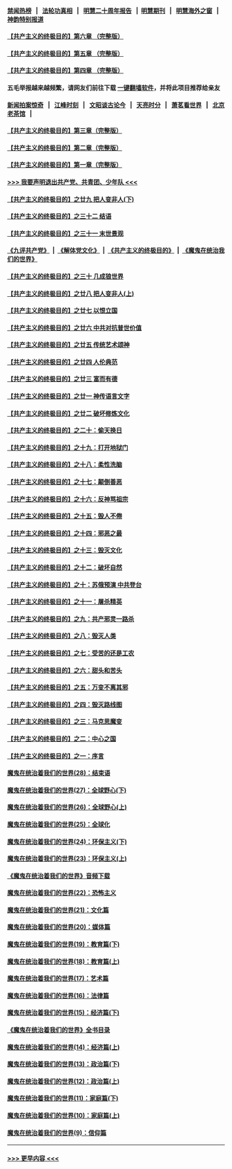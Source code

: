 #### [禁闻热榜](热点新闻.md?=0)  &nbsp;&nbsp;|&nbsp;&nbsp; [法轮功真相](https://github.com/gfw-breaker/truth/blob/master/README.md?=0) &nbsp;&nbsp;|&nbsp;&nbsp; [明慧二十周年报告](https://github.com/gfw-breaker/mh-reports/blob/master/README.md?=0) &nbsp;&nbsp;|&nbsp;&nbsp;[明慧期刊](https://github.com/gfw-breaker/mh-qikan) &nbsp;&nbsp;|&nbsp;&nbsp; [明慧海外之窗](https://github.com/gfw-breaker/mh-news/blob/master/README.md?=0) &nbsp;&nbsp;|&nbsp;&nbsp; [神韵特别报道](https://github.com/gfw-breaker/mh-news/blob/master/shenyun.md?=0)
#### [【共产主义的终极目的】第六章 （完整版）](../pages/nsc422/n11428913.md?t=03130331) 
#### [【共产主义的终极目的】第五章 （完整版）](../pages/nsc422/n11428912.md?t=03130331) 
#### [【共产主义的终极目的】第四章 （完整版）](../pages/nsc422/n11428907.md?t=03130331) 
#### 五毛举报越来越频繁，请网友们前往下载 [一键翻墙软件](https://github.com/gfw-breaker/ssr-accounts)，并将此项目推荐给亲友
#### [新闻拍案惊奇](https://github.com/gfw-breaker/banned-news/blob/master/pages/link4.md) &nbsp;&nbsp;|&nbsp;&nbsp; [江峰时刻](https://github.com/gfw-breaker/banned-news/blob/master/pages/link4.md) &nbsp;&nbsp;|&nbsp;&nbsp; [文昭谈古论今](https://github.com/gfw-breaker/banned-news/blob/master/pages/link4.md) &nbsp;&nbsp;|&nbsp;&nbsp; [天亮时分](https://github.com/gfw-breaker/banned-news/blob/master/pages/link4.md) &nbsp;&nbsp;|&nbsp;&nbsp; [萧茗看世界](https://github.com/gfw-breaker/banned-news/blob/master/pages/link4.md) &nbsp;&nbsp;|&nbsp;&nbsp; [北京老茶馆](https://github.com/gfw-breaker/banned-news/blob/master/pages/link4.md) &nbsp;&nbsp;|&nbsp;&nbsp; 
#### [【共产主义的终极目的】第三章（完整版）](../pages/nsc422/n11428848.md?t=03130331) 
#### [【共产主义的终极目的】第二章（完整版）](../pages/nsc422/n11428831.md?t=03130331) 
#### [【共产主义的终极目的】第一章（完整版）](../pages/nsc422/n11417651.md?t=03130331) 
#### [>>> 我要声明退出共产党、共青团、少年队 <<<](https://github.com/begood0513/goodnews/blob/master/quit/letter.md) 
#### [【共产主义的终极目的】之廿九 把人变非人(下)](../pages/nsc422/n11344140.md?t=03130331) 
#### [【共产主义的终极目的】之三十二 结语](../pages/nsc422/n11360535.md?t=03130331) 
#### [【共产主义的终极目的】之三十一 末世景观](../pages/nsc422/n11351129.md?t=03130331) 
#### [《九评共产党》](https://github.com/begood0513/9ping.md/blob/master/README.md) &nbsp;|&nbsp; [《解体党文化》](../../../../jtdwh.md/blob/master/README.md)  &nbsp;|&nbsp; [《共产主义的终极目的》](../../../../gczydzjmd.md/blob/master/README.md) &nbsp;|&nbsp; [《魔鬼在统治我们的世界》](../../../../mgztzwmdsj.md/blob/master/README.md) 
#### [【共产主义的终极目的】之三十 几成狼世界](../pages/nsc422/n11348280.md?t=03130331) 
#### [【共产主义的终极目的】之廿八 把人变非人(上)](../pages/nsc422/n11340492.md?t=03130331) 
#### [【共产主义的终极目的】之廿七 以恨立国](../pages/nsc422/n11336944.md?t=03130331) 
#### [【共产主义的终极目的】之廿六 中共对抗普世价值](../pages/nsc422/n11324785.md?t=03130331) 
#### [【共产主义的终极目的】之廿五 传统艺术颂神](../pages/nsc422/n11296396.md?t=03130331) 
#### [【共产主义的终极目的】之廿四 人伦典范](../pages/nsc422/n11296397.md?t=03130331) 
#### [【共产主义的终极目的】之廿三 富而有德](../pages/nsc422/n11283598.md?t=03130331) 
#### [【共产主义的终极目的】之廿一 神传语言文字](../pages/nsc422/n11263265.md?t=03130331) 
#### [【共产主义的终极目的】之廿二 破坏修炼文化](../pages/nsc422/n11245728.md?t=03130331) 
#### [【共产主义的终极目的】之二十：偷天换日](../pages/nsc422/n11238846.md?t=03130331) 
#### [【共产主义的终极目的】之十九：打开地狱门](../pages/nsc422/n11206376.md?t=03130331) 
#### [【共产主义的终极目的】之十八：柔性洗脑](../pages/nsc422/n11199994.md?t=03130331) 
#### [【共产主义的终极目的】之十七：颠倒善恶](../pages/nsc422/n11179782.md?t=03130331) 
#### [【共产主义的终极目的】之十六：反神骂祖宗](../pages/nsc422/n11166798.md?t=03130331) 
#### [【共产主义的终极目的】之十五：毁人不倦](../pages/nsc422/n11166792.md?t=03130331) 
#### [【共产主义的终极目的】之十四：邪恶之最](../pages/nsc422/n11150249.md?t=03130331) 
#### [【共产主义的终极目的】之十三：毁灭文化](../pages/nsc422/n11135227.md?t=03130331) 
#### [【共产主义的终极目的】之十二：破坏自然](../pages/nsc422/n11135214.md?t=03130331) 
#### [【共产主义的终极目的】之十：苏俄预演 中共登台](../pages/nsc422/n11118424.md?t=03130331) 
#### [【共产主义的终极目的】之十一：屠杀精英](../pages/nsc422/n11118442.md?t=03130331) 
#### [【共产主义的终极目的】之九：共产邪灵一路杀](../pages/nsc422/n11114139.md?t=03130331) 
#### [【共产主义的终极目的】之八：毁灭人类](../pages/nsc422/n11108503.md?t=03130331) 
#### [【共产主义的终极目的】之七：受苦的还是工农](../pages/nsc422/n11101809.md?t=03130331) 
#### [【共产主义的终极目的】之六：甜头和苦头](../pages/nsc422/n11096971.md?t=03130331) 
#### [【共产主义的终极目的】之五：万变不离其邪](../pages/nsc422/n11091285.md?t=03130331) 
#### [【共产主义的终极目的】之四：毁灭路线图](../pages/nsc422/n11086284.md?t=03130331) 
#### [【共产主义的终极目的】之三：马克思魔变](../pages/nsc422/n11061941.md?t=03130331) 
#### [【共产主义的终极目的】之二：中心之国](../pages/nsc422/n11047728.md?t=03130331) 
#### [【共产主义的终极目的】之一：序言](../pages/nsc422/n11086077.md?t=03130331) 
#### [魔鬼在统治着我们的世界(28)：结束语](../pages/nsc422/n10936246.md?t=03130331) 
#### [魔鬼在统治着我们的世界(27)：全球野心(下)](../pages/nsc422/n10928319.md?t=03130331) 
#### [魔鬼在统治着我们的世界(26)：全球野心(上)](../pages/nsc422/n10900318.md?t=03130331) 
#### [魔鬼在统治着我们的世界(25)：全球化](../pages/nsc422/n10788205.md?t=03130331) 
#### [魔鬼在统治着我们的世界(24)：环保主义(下)](../pages/nsc422/n10695307.md?t=03130331) 
#### [魔鬼在统治着我们的世界(23)：环保主义(上)](../pages/nsc422/n10688613.md?t=03130331) 
#### [《魔鬼在统治着我们的世界》音频下载](../pages/nsc422/n10635553.md?t=03130331) 
#### [魔鬼在统治着我们的世界(22)：恐怖主义](../pages/nsc422/n10614727.md?t=03130331) 
#### [魔鬼在统治着我们的世界(21)：文化篇](../pages/nsc422/n10597706.md?t=03130331) 
#### [魔鬼在统治着我们的世界(20)：媒体篇](../pages/nsc422/n10586579.md?t=03130331) 
#### [魔鬼在统治着我们的世界(19)：教育篇(下)](../pages/nsc422/n10564808.md?t=03130331) 
#### [魔鬼在统治着我们的世界(18)：教育篇(上)](../pages/nsc422/n10526970.md?t=03130331) 
#### [魔鬼在统治着我们的世界(17)：艺术篇](../pages/nsc422/n10499093.md?t=03130331) 
#### [魔鬼在统治着我们的世界(16)：法律篇](../pages/nsc422/n10485969.md?t=03130331) 
#### [魔鬼在统治着我们的世界(15)：经济篇(下)](../pages/nsc422/n10469975.md?t=03130331) 
#### [《魔鬼在统治着我们的世界》全书目录](../pages/nsc422/n10464261.md?t=03130331) 
#### [魔鬼在统治着我们的世界(14)：经济篇(上)](../pages/nsc422/n10457370.md?t=03130331) 
#### [魔鬼在统治着我们的世界(13)：政治篇(下)](../pages/nsc422/n10448270.md?t=03130331) 
#### [魔鬼在统治着我们的世界(12)：政治篇(上)](../pages/nsc422/n10444576.md?t=03130331) 
#### [魔鬼在统治着我们的世界(11)：家庭篇(下)](../pages/nsc422/n10440961.md?t=03130331) 
#### [魔鬼在统治着我们的世界(10)：家庭篇(上)](../pages/nsc422/n10435448.md?t=03130331) 
#### [魔鬼在统治着我们的世界(9)：信仰篇](../pages/nsc422/n10432159.md?t=03130331) 

----
#### [ >>> 更早内容 <<< ](../indexes/nsc422-earlier.md)
